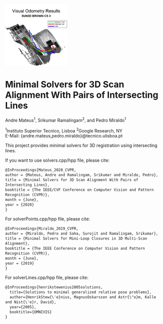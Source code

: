 <img src="imgs/fig0.gif" width="200" />


# Minimal Solvers for 3D Scan Alignment With Pairs of Intersecting Lines
Andre Mateus<sup>1</sup>, Srikumar Ramalingam<sup>2</sup>, and Pedro Miraldo<sup>1</sup>

<sup>1</sup>Instituto Superior Tecnico, Lisboa <sup>2</sup>Google Research, NY 
<br />
E-Mail: {andre.mateus,pedro.miraldo}@tecnico.ulisboa.pt

This project provides minimal solvers for 3D registration using intersecting lines.

If you want to use solvers.cpp/hpp file, please cite:
```
@InProceedings{Mateus_2020_CVPR,
author = {Mateus, Andre and Ramalingam, Srikumar and Miraldo, Pedro},
title = {Minimal Solvers for 3D Scan Alignment With Pairs of Intersecting Lines},
booktitle = {The IEEE/CVF Conference on Computer Vision and Pattern Recognition (CVPR)},
month = {June},
year = {2020}
}
```

For solverPoints.cpp/hpp file, please cite:
```
@InProceedings{Miraldo_2019_CVPR,
author = {Miraldo, Pedro and Saha, Surojit and Ramalingam, Srikumar},
title = {Minimal Solvers for Mini-Loop Closures in 3D Multi-Scan Alignment},
booktitle = {The IEEE Conference on Computer Vision and Pattern Recognition (CVPR)},
month = {June},
year = {2019}
}
```

For solverLines.cpp/hpp file, please cite:
```
@InProceedings{henrikstewenius2005solutions,
  title={Solutions to minimal generalized relative pose problems},
  author={HenrikStew{\'e}nius, MagnusOskarsson and Astr{\"o}m, Kalle and Nist{\'e}r, David},
  year={2005},
  booktitle={OMNIVIS}
}
```
